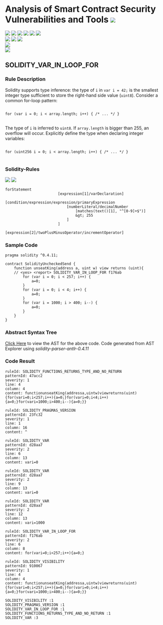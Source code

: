 # Analysis of Smart Contract Security Vulnerabilities and Tools ![](https://img.shields.io/badge/-Live-brightgreen)
![](https://img.shields.io/badge/Batch-UG21CYS-lightgreen) ![](https://img.shields.io/badge/Batch-PG21CYS-green) ![](https://img.shields.io/badge/Batch-UG22CYS-lightgreen) ![](https://img.shields.io/badge/Batch-PG21CYS-green) ![](https://img.shields.io/badge/Batch-PhD-darkgreen) ![](https://img.shields.io/badge/-B_RIG-darkgreen)<br/>   ![](https://img.shields.io/badge/BlockchainCourse-21CY712-green)  ![](https://img.shields.io/badge/-M.Tech_Dissertation-blue) ![](https://img.shields.io/badge/Focus-Smart_Contract_Security-yellow) <br/>
![](https://img.shields.io/badge/Blockchain-Ethereum-blue)   <br/> 
![](https://img.shields.io/badge/Language-Solidity-blue)

## SOLIDITY_VAR_IN_LOOP_FOR
### Rule Description
<p>
    Solidity supports type inference: the type of <code>i</code> in <code>var i = 42;</code> is the smallest integer type sufficient to store the right-hand side value (<code>uint8</code>). Consider a common for-loop pattern:
</p>
<pre>
<code>
for (var i = 0; i < array.length; i++) { /* ... */ }
</code>
</pre>
<p>
The type of <code>i</code> is inferred to <code>uint8</code>. If <code>array.length</code> is bigger than 255, an
overflow will occur. Explicitly define the type when declaring integer variables:
</p>
<pre>
<code>
for (uint256 i = 0; i < array.length; i++) { /* ... */ }
</code>
</pre>

### Solidity-Rules


![](https://img.shields.io/badge/Pattern_ID-f176ab-gold) ![](https://img.shields.io/badge/Severity-2-brown) 

```
forStatement
                        [expression[1]/varDeclaration]
                        [condition/expression/expression/primaryExpression
                            [numberLiteral/decimalNumber
                                [matches(text()[1], "^[0-9]+$")]
                                &gt; 255
                            ]
                        ]
                        [expression[2]/twoPlusMinusOperator/incrementOperator]
```

### Sample Code

```
pragma solidity ^0.4.11;

contract SolidityUncheckedSend {
    function unseatKing(address a, uint w) view returns (uint){
    // <yes> <report> SOLIDITY_VAR_IN_LOOP_FOR f176ab
        for (var i = 0; i < 257; i++) {
            a=0;
        }
        for (var i = 0; i < 4; i++) {
            a=0;
        }
        for (var i = 1000; i > 400; i--) {
            a=0;
        }
    }
}
```

### Abstract Syntax Tree 

[Click Here](https://astexplorer.net/#/gist/10bc55fd862bc7a9d5793065de870748/b92996017a8b37a4e0e2d96e5998229384f972d8) to view the AST for the above code. Code generated from AST Explorer using _solidity-parser-antlr-0.4.11_

### Code Result

```
ruleId: SOLIDITY_FUNCTIONS_RETURNS_TYPE_AND_NO_RETURN
patternId: 47acc2
severity: 1
line: 4
column: 4
content: functionunseatKing(addressa,uintw)viewreturns(uint){for(vari=0;i<257;i++){a=0;}for(vari=0;i<4;i++){a=0;}for(vari=1000;i>400;i--){a=0;}}

ruleId: SOLIDITY_PRAGMAS_VERSION
patternId: 23fc32
severity: 1
line: 1
column: 16
content: ^

ruleId: SOLIDITY_VAR
patternId: d28aa7
severity: 2
line: 6
column: 13
content: vari=0

ruleId: SOLIDITY_VAR
patternId: d28aa7
severity: 2
line: 9
column: 13
content: vari=0

ruleId: SOLIDITY_VAR
patternId: d28aa7
severity: 2
line: 12
column: 13
content: vari=1000

ruleId: SOLIDITY_VAR_IN_LOOP_FOR
patternId: f176ab
severity: 2
line: 6
column: 8
content: for(vari=0;i<257;i++){a=0;}

ruleId: SOLIDITY_VISIBILITY
patternId: 910067
severity: 1
line: 4
column: 4
content: functionunseatKing(addressa,uintw)viewreturns(uint){for(vari=0;i<257;i++){a=0;}for(vari=0;i<4;i++){a=0;}for(vari=1000;i>400;i--){a=0;}}

SOLIDITY_VISIBILITY :1
SOLIDITY_PRAGMAS_VERSION :1
SOLIDITY_VAR_IN_LOOP_FOR :1
SOLIDITY_FUNCTIONS_RETURNS_TYPE_AND_NO_RETURN :1
SOLIDITY_VAR :3

```
